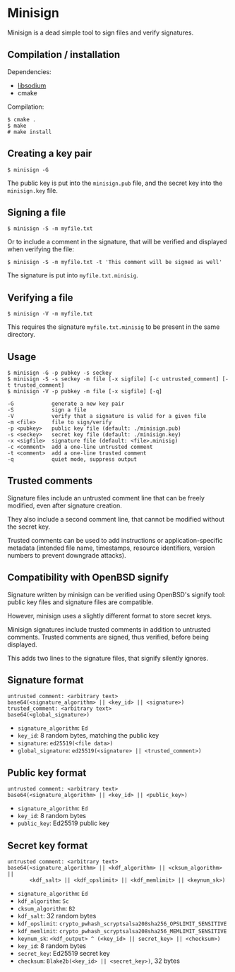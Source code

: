 
Minisign
========

Minisign is a dead simple tool to sign files and verify signatures.

Compilation / installation
--------------------------

Dependencies:
* [libsodium](http://doc.libsodium.org/)
* cmake

Compilation:

    $ cmake .
    $ make
    # make install
    
Creating a key pair
-------------------

    $ minisign -G
    
The public key is put into the `minisign.pub` file, and the secret key
into the `minisign.key` file.

Signing a file
--------------

    $ minisign -S -m myfile.txt
    
Or to include a comment in the signature, that will be verified and
displayed when verifying the file:

    $ minisign -S -m myfile.txt -t 'This comment will be signed as well'
    
The signature is put into `myfile.txt.minisig`.

Verifying a file
----------------

    $ minisign -V -m myfile.txt
    
This requires the signature `myfile.txt.minisig` to be present in the same
directory.

Usage
-----



    $ minisign -G -p pubkey -s seckey    
    $ minisign -S -s seckey -m file [-x sigfile] [-c untrusted_comment] [-t trusted_comment]    
    $ minisign -V -p pubkey -m file [-x sigfile] [-q]
    
    -G            generate a new key pair
    -S            sign a file
    -V            verify that a signature is valid for a given file    
    -m <file>     file to sign/verify
    -p <pubkey>   public key file (default: ./minisign.pub)
    -s <seckey>   secret key file (default: ./minisign.key)
    -x <sigfile>  signature file (default: <file>.minisig)    
    -c <comment>  add a one-line untrusted comment
    -t <comment>  add a one-line trusted comment    
    -q            quiet mode, suppress output

Trusted comments
----------------

Signature files include an untrusted comment line that can be freely
modified, even after signature creation.

They also include a second comment line, that cannot be modified
without the secret key.

Trusted comments can be used to add instructions or application-specific
metadata (intended file name, timestamps, resource identifiers,
version numbers to prevent downgrade attacks).

Compatibility with OpenBSD signify
----------------------------------

Signature written by minisign can be verified using OpenBSD's signify
tool: public key files and signature files are compatible.

However, minisign uses a slightly different format to store secret keys.

Minisign signatures include trusted comments in addition to untrusted
comments. Trusted comments are signed, thus verified, before being
displayed.

This adds two lines to the signature files, that signify silently ignores.

Signature format
----------------

    untrusted comment: <arbitrary text>
    base64(<signature_algorithm> || <key_id> || <signature>)
    trusted_comment: <arbitrary text>
    base64(<global_signature>)
    
* `signature_algorithm`: `Ed`
* `key_id`: 8 random bytes, matching the public key
* `signature`: `ed25519(<file data>)`
* `global_signature`: `ed25519(<signature> || <trusted_comment>)`

Public key format
-----------------

    untrusted comment: <arbitrary text>
    base64(<signature_algorithm> || <key_id> || <public_key>)
    
* `signature_algorithm`: `Ed`
* `key_id`: 8 random bytes
* `public_key`: Ed25519 public key

Secret key format
-----------------

    untrusted comment: <arbitrary text>
    base64(<signature_algorithm> || <kdf_algorithm> || <cksum_algorithm> ||
           <kdf_salt> || <kdf_opslimit> || <kdf_memlimit> || <keynum_sk>)

* `signature_algorithm`: `Ed`
* `kdf_algorithm`: `Sc`
* `cksum_algorithm`: `B2`
* `kdf_salt`: 32 random bytes
* `kdf_opslimit`: `crypto_pwhash_scryptsalsa208sha256_OPSLIMIT_SENSITIVE`
* `kdf_memlimit`: `crypto_pwhash_scryptsalsa208sha256_MEMLIMIT_SENSITIVE`
* `keynum_sk`: `<kdf_output> ^ (<key_id> || secret_key> || <checksum>)`
* `key_id`: 8 random bytes
* `secret_key`: Ed25519 secret key
* `checksum`: `Blake2b(<key_id> || <secret_key>)`, 32 bytes
